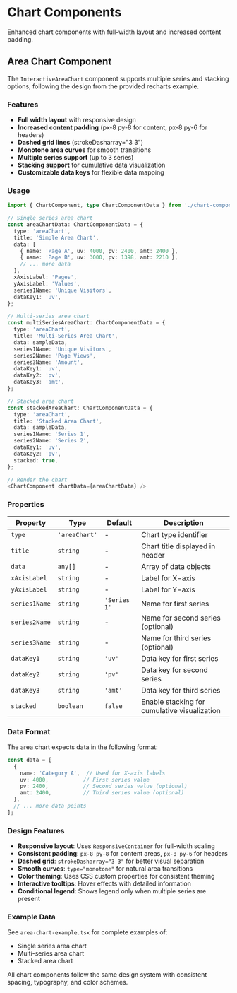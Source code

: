 # Chart Components

Enhanced chart components with full-width layout and increased content padding.

## Area Chart Component

The `InteractiveAreaChart` component supports multiple series and stacking options, following the design from the provided recharts example.

### Features

- **Full width layout** with responsive design
- **Increased content padding** (px-8 py-8 for content, px-8 py-6 for headers)
- **Dashed grid lines** (strokeDasharray="3 3")
- **Monotone area curves** for smooth transitions
- **Multiple series support** (up to 3 series)
- **Stacking support** for cumulative data visualization
- **Customizable data keys** for flexible data mapping

### Usage

```typescript
import { ChartComponent, type ChartComponentData } from './chart-components';

// Single series area chart
const areaChartData: ChartComponentData = {
  type: 'areaChart',
  title: 'Simple Area Chart',
  data: [
    { name: 'Page A', uv: 4000, pv: 2400, amt: 2400 },
    { name: 'Page B', uv: 3000, pv: 1398, amt: 2210 },
    // ... more data
  ],
  xAxisLabel: 'Pages',
  yAxisLabel: 'Values',
  series1Name: 'Unique Visitors',
  dataKey1: 'uv',
};

// Multi-series area chart
const multiSeriesAreaChart: ChartComponentData = {
  type: 'areaChart',
  title: 'Multi-Series Area Chart',
  data: sampleData,
  series1Name: 'Unique Visitors',
  series2Name: 'Page Views',
  series3Name: 'Amount',
  dataKey1: 'uv',
  dataKey2: 'pv',
  dataKey3: 'amt',
};

// Stacked area chart
const stackedAreaChart: ChartComponentData = {
  type: 'areaChart',
  title: 'Stacked Area Chart',
  data: sampleData,
  series1Name: 'Series 1',
  series2Name: 'Series 2',
  dataKey1: 'uv',
  dataKey2: 'pv',
  stacked: true,
};

// Render the chart
<ChartComponent chartData={areaChartData} />
```

### Properties

| Property | Type | Default | Description |
|----------|------|---------|-------------|
| `type` | `'areaChart'` | - | Chart type identifier |
| `title` | `string` | - | Chart title displayed in header |
| `data` | `any[]` | - | Array of data objects |
| `xAxisLabel` | `string` | - | Label for X-axis |
| `yAxisLabel` | `string` | - | Label for Y-axis |
| `series1Name` | `string` | `'Series 1'` | Name for first series |
| `series2Name` | `string` | - | Name for second series (optional) |
| `series3Name` | `string` | - | Name for third series (optional) |
| `dataKey1` | `string` | `'uv'` | Data key for first series |
| `dataKey2` | `string` | `'pv'` | Data key for second series |
| `dataKey3` | `string` | `'amt'` | Data key for third series |
| `stacked` | `boolean` | `false` | Enable stacking for cumulative visualization |

### Data Format

The area chart expects data in the following format:

```typescript
const data = [
  {
    name: 'Category A',  // Used for X-axis labels
    uv: 4000,           // First series value
    pv: 2400,           // Second series value (optional)
    amt: 2400,          // Third series value (optional)
  },
  // ... more data points
];
```

### Design Features

- **Responsive layout**: Uses `ResponsiveContainer` for full-width scaling
- **Consistent padding**: `px-8 py-8` for content areas, `px-8 py-6` for headers
- **Dashed grid**: `strokeDasharray="3 3"` for better visual separation
- **Smooth curves**: `type="monotone"` for natural area transitions
- **Color theming**: Uses CSS custom properties for consistent theming
- **Interactive tooltips**: Hover effects with detailed information
- **Conditional legend**: Shows legend only when multiple series are present

### Example Data

See `area-chart-example.tsx` for complete examples of:
- Single series area chart
- Multi-series area chart
- Stacked area chart

All chart components follow the same design system with consistent spacing, typography, and color schemes.
